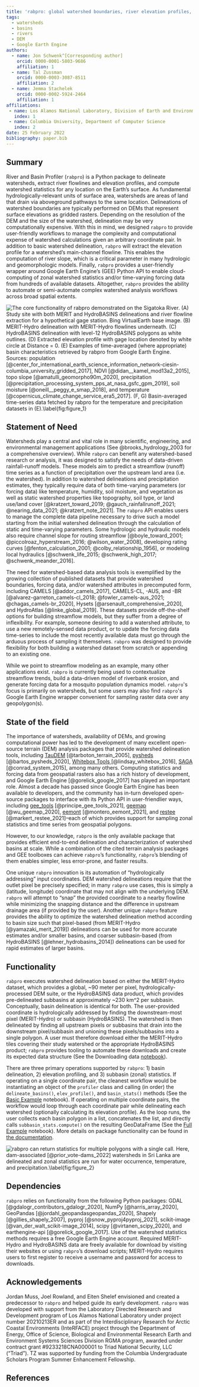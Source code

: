 ```yaml
---
title: 'rabpro: global watershed boundaries, river elevation profiles, and catchment statistics'
tags:
  - watersheds
  - basins
  - rivers
  - DEM
  - Google Earth Engine
authors:
  - name: Jon Schwenk^[Corresponding author]
    orcid: 0000-0001-5803-9686
    affiliation: 1
  - name: Tal Zussman
    orcid: 0000-0003-3087-8511
    affiliation: 2
  - name: Jemma Stachelek
    orcid: 0000-0002-5924-2464
    affiliation: 1
affiliations:
 - name: Los Alamos National Laboratory, Division of Earth and Environmental Sciences
   index: 1
 - name: Columbia University, Department of Computer Science
   index: 2
date: 25 February 2022
bibliography: paper.bib
---
```



## Summary

River and Basin Profiler (`rabpro`) is a Python package to delineate watersheds, extract river flowlines and elevation profiles, and compute watershed statistics for any location on the Earth’s surface. As fundamental hydrologically-relevant units of surface area, watersheds are areas of land that drain via aboveground pathways to the same location. Delineations of watershed boundaries are typically performed on DEMs that represent surface elevations as gridded rasters. Depending on the resolution of the DEM and the size of the watershed, delineation may be very computationally expensive. With this in mind, we designed `rabpro` to provide user-friendly workflows to manage the complexity and computational expense of watershed calculations given an arbitrary coordinate pair. In addition to basic watershed delineation, `rabpro` will extract the elevation profile for a watershed’s main-channel flowline. This enables the computation of river slope, which is a critical parameter in many hydrologic and geomorphologic models. Finally, `rabpro` provides a user-friendly wrapper around Google Earth Engine’s (GEE) Python API to enable cloud-computing of zonal watershed statistics and/or time-varying forcing data from hundreds of available datasets. Altogether, `rabpro` provides the ability to automate or semi-automate complex watershed analysis workflows across broad spatial extents.

![The core functionality of rabpro demonstrated on the Sigatoka River. (A) Study site with both MERIT and HydroBASINS delineations and river flowline extraction for a hypothetical gage station. Bing VirtualEarth base image. (B) MERIT-Hydro delineation with MERIT-Hydro flowlines underneath. (C) HydroBASINS delineation with level-12 HydroBASINS polygons as white outlines. (D) Extracted elevation profile with gage location denoted by white circle at Distance = 0. (E) Examples of time-averaged (where appropriate) basin characteristics retrieved by rabpro from Google Earth Engine. Sources: population [@center_for_international_earth_science_information_network-ciesin-columbia_university_gridded_2017], NDVI [@didan__kamel_mod13a2_2015], topo slope [@amatulli_geomorpho90m_2020], precipitation [@precipitation_processing_system_pps_at_nasa_gsfc_gpm_2019], soil moisture [@oneill__peggy_e_smap_2018], and temperature [@copernicus_climate_change_service_era5_2017]. (F, G) Basin-averaged time-series data fetched by rabpro for the temperature and precipitation datasets in (E).\label{fig:figure_1}](./docs/paper_fig/figure_1.PNG)

## Statement of Need

Watersheds play a central and vital role in many scientific, engineering, and environmental management applications (See @brooks_hydrology_2003 for a comprehensive overview). While `rabpro` can benefit any watershed-based research or analysis, it was designed to satisfy the needs of data-driven rainfall-runoff models. These models aim to predict a streamflow (runoff) time series as a function of precipitation over the upstream land area (i.e. the watershed). In addition to watershed delineations and precipitation estimates, they typically require data of both time-varying parameters (or forcing data) like temperature, humidity, soil moisture, and vegetation as well as static watershed properties like topography, soil type, or land use/land cover [@kratzert_toward_2019; @gauch_rainfallrunoff_2021; @nearing_data_2021; @kratzert_note_2021]. The `rabpro` API enables users to manage the complete data pipeline necessary to drive such a model starting from the initial watershed delineation through the calculation of static and time-varying parameters. Some hydrologic and hydraulic models also require channel slope for routing streamflow [@boyle_toward_2001; @piccolroaz_hyperstream_2016; @wilson_water_2008], developing rating curves [@fenton_calculation_2001; @colby_relationship_1956], or modeling local hydraulics [@schwenk_life_2015; @schwenk_high_2017; @schwenk_meander_2016]. 

The need for watershed-based data analysis tools is exemplified by the growing collection of published datasets that provide watershed boundaries, forcing data, and/or watershed attributes in precomputed form, including CAMELS [@addor_camels_2017], CAMELS-CL, -AUS, and -BR [@alvarez-garreton_camels-cl_2018; @fowler_camels-aus_2021; @chagas_camels-br_2020], Hysets [@arsenault_comprehensive_2020], and HydroAtlas [@linke_global_2019]. These datasets provide off-the-shelf options for building streamflow models, but they suffer from a degree of inflexibility. For example, someone desiring to add a watershed attribute, to use a new remotely-sensed data product, or to update the forcing data time-series to include the most recently available data must go through the arduous process of sampling it themselves. `rabpro` was designed to provide flexibility for both building a watershed dataset from scratch or appending to an existing one.

While we point to streamflow modeling as an example, many other applications exist. `rabpro` is currently being used to contextualize streamflow trends, build a data-driven model of riverbank erosion, and generate forcing data for a mosquito population dynamics model. `rabpro`'s focus is primarily on watersheds, but some users may also find `rabpro`'s Google Earth Engine wrapper convenient for sampling raster data over any geopolygon(s).


## State of the field

The importance of watersheds, availability of DEMs, and growing computational power has led to the development of many excellent open-source terrain (DEM) analysis packages that provide watershed delineation tools, including [TauDEM](https://hydrology.usu.edu/taudem/taudem5/) [@tarboton_terrain_2005], [pysheds](https://github.com/mdbartos/pysheds) [@bartos_pysheds_2020], [Whitebox Tools ](https://github.com/jblindsay/whitebox-tools)[@lindsay_whitebox_2016], [SAGA](https://sagatutorials.wordpress.com/terrain-analysis/) [@conrad_system_2015], among many others. Computing statistics and forcing data from geospatial rasters also has a rich history of development, and Google Earth Engine [@gorelick_google_2017] has played an important role. Almost a decade has passed since Google Earth Engine has been available to developers, and the community has in-turn developed open-source packages to interface with its Python API in user-friendlier ways, including [gee_tools](https://github.com/gee-community/gee_tools) [@principe_gee_tools_2021], [geemap](https://geemap.org/) [@wu_geemap_2020], [eemont](https://github.com/davemlz/eemont) [@montero_eemont_2021], and [restee](https://github.com/KMarkert/restee) [@markert_restee_2021]–each of which provides support for sampling zonal statistics and time series from geospatial polygons.

However, to our knowledge, `rabpro` is the only available package that provides efficient end-to-end delineation and characterization of watershed basins at scale. While a combination of the cited terrain analysis packages and GEE toolboxes can achieve `rabpro`’s functionality, `rabpro`’s blending of them enables simpler, less error-prone, and faster results. 

One unique `rabpro` innovation is its automation of “hydrologically addressing” input coordinates. DEM watershed delineations require that the outlet pixel be precisely specified; in many `rabpro` use cases, this is simply a (latitude, longitude) coordinate that may not align with the underlying DEM. `rabpro` will attempt to “snap” the provided coordinate to a nearby flowline while minimizing the snapping distance and the difference in upstream drainage area (if provided by the user). Another unique `rabpro` feature provides the ability to optimize the watershed delineation method according to basin size such that pixel-based (from MERIT-Hydro [@yamazaki_merit_2019]) delineations can be used for more accurate estimates and/or smaller basins, and coarser subbasin-based (from HydroBASINS [@lehner_hydrobasins_2014]) delineations can be used for rapid estimates of larger basins. 


## Functionality

`rabpro` executes watershed delineation based on either the MERIT-Hydro dataset, which provides a global, ~90 meter per pixel, hydrologically-processed DEM suite, or the HydroBASINS data product, which provides pre-delineated subbasins at approximately ~230 km^2 per subbasin. Conceptually, basin delineation is identical for both. The user-provided coordinate is hydrologically addressed by finding the downstream-most pixel (MERIT-Hydro) or subbasin (HydroBASINS). The watershed is then delineated by finding all upstream pixels or subbasins that drain into the downstream pixel/subbasin and unioning these pixels/subbasins into a single polygon. A user must therefore download either the MERIT-Hydro tiles covering their study watershed or the appropriate HydroBASINS product; `rabpro` provides tooling to automate these downloads and create its expected data structure (See the Downloading data [notebook](https://github.com/VeinsOfTheEarth/rabpro/blob/main/docs/source/examples/notebooks/downloading_data.ipynb)).

There are three primary operations supported by `rabpro`: 1) basin delineation, 2) elevation profiling, and 3) subbasin (zonal) statistics. If operating on a single coordinate pair, the cleanest workflow would be instantiating an object of the `profiler` class and calling (in order) the `delineate_basins()`, `elev_profile()`, and `basin_stats()` methods (See the [Basic Example](https://veinsoftheearth.github.io/rabpro/examples/notebooks/basic_example.html) notebook). If operating on multiple coordinate pairs, the workflow would loop through each coordinate pair while delineating each watershed (optionally calculating its elevation profile). As the loop runs, the user collects each basin polygon in a list, concatenates the list, and directly calls  `subbasin_stats.compute()` on the resulting GeoDataFrame (See the [Full Example](https://veinsoftheearth.github.io/rabpro/examples/notebooks/full_example.html) notebook). More details on package functionality can be found in [the documentation](https://VeinsOfTheEarth.github.io/rabpro/).


![rabpro can return statistics for multiple polygons with a single call. Here, dam-associated [@prior_vote-dams_2022] watersheds in Sri Lanka are delineated and zonal statistics are run for water occurrence, temperature, and precipitation.\label{fig:figure_2}](./docs/paper_fig/figure_2.png)





## Dependencies

`rabpro` relies on functionality from the following Python packages: GDAL [@gdalogr_contributors_gdalogr_2020], NumPy [@harris_array_2020], GeoPandas [@jordahl_geopandasgeopandas_2020], Shapely [@gillies_shapely_2007], pyproj [@snow_pyproj4pyproj_2021], scikit-image [@van_der_walt_scikit-image_2014], scipy [@virtanen_scipy_2020], and earthengine-api [@gorelick_google_2017]. Use of the watershed statistics methods requires a free Google Earth Engine account. Required MERIT-Hydro and HydroBASINS data are freely available for download by visiting their websites or using `rabpro`’s download scripts; MERIT-Hydro requires users to first register to receive a username and password for access to downloads.


## Acknowledgements

Jordan Muss, Joel Rowland, and Eiten Shelef envisioned and created a predecessor to `rabpro` and helped guide its early development. `rabpro` was developed with support from the Laboratory Directed Research and Development program of Los Alamos National Laboratory under project number 20210213ER and as part of the Interdisciplinary Research for Arctic Coastal Environments (InteRFACE) project through the Department of Energy, Office of Science, Biological and Environmental Research Earth and Environment Systems Sciences Division RGMA program, awarded under contract grant #9233218CNA000001 to Triad National Security, LLC (“Triad”). TZ was supported by funding from the Columbia Undergraduate Scholars Program Summer Enhancement Fellowship.


## References
